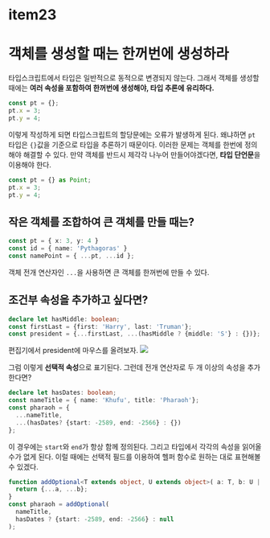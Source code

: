 # item23

# 객체를 생성할 때는 한꺼번에 생성하라
타입스크립트에서 타입은 일반적으로 동적으로 변경되지 않는다. 그래서 객체를 생성할 때에는 **여러 속성을 포함하여 한꺼번에 생성해야, 타입 추론에 유리하다.**
```ts
const pt = {};
pt.x = 3;
pt.y = 4;
```
이렇게 작성하게 되면 타입스크립트의 할당문에는 오류가 발생하게 된다. 왜냐하면 `pt` 타입은 `{}`값을 기준으로 타입을 추론하기 때문이다.
이러한 문제는 객체를 한번에 정의해야 해결할 수 있다. 
만약 객체를 반드시 제각각 나누어 만들어야겠다면, **타입 단언문**을 이용해야 한다.
```ts
const pt = {} as Point;
pt.x = 3;
pt.y = 4;
```
## 작은 객체를 조합하여 큰 객체를 만들 때는?
```ts
const pt = { x: 3, y: 4 }
const id = { name: 'Pythagoras' }
const namePoint = { ...pt, ...id };
```
객체 전개 연산자인 `...`을 사용하면 큰 객체를 한꺼번에 만들 수 있다.

## 조건부 속성을 추가하고 싶다면?
```ts
declare let hasMiddle: boolean;
const firstLast = {first: 'Harry', last: 'Truman'};
const president = {...firstLast, ...(hasMiddle ? {middle: 'S'} : {})};
```
편집기에서 president에 마우스를 올려보자.
![](https://velog.velcdn.com/images/gene028/post/28e8da34-998e-43bd-b300-1a7927674687/image.png)

그럼 이렇게 **선택적 속성**으로 표기된다. 
그런데 전개 연산자로 두 개 이상의 속성을 추가한다면?
```ts
declare let hasDates: boolean;
const nameTitle = { name: 'Khufu', title: 'Pharaoh'};
const pharaoh = {
  ...nameTitle,
  ...(hasDates? {start: -2589, end: -2566} : {})
};
```
이 경우에는 `start`와 `end`가 항상 함께 정의된다.  그리고 타입에서 각각의 속성을 읽어올 수가 없게 된다. 이럴 때에는 선택적 필드를 이용하여 헬퍼 함수로 원하는 대로 표현해볼 수 있겠다.
```ts
function addOptional<T extends object, U extends object>( a: T, b: U | null ): T & Partial<U> {
  return {...a, ...b};
}
const pharaoh = addOptional(
  nameTitle,
  hasDates ? {start: -2589, end: -2566} : null
);

```
